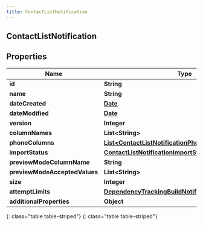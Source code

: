 ```yaml
---
title: ContactListNotification
---
```

## ContactListNotification


## Properties

| Name | Type | Description | Notes |
| ------------ | ------------- | ------------- | ------------- |
| **id** | **String** |  |  [optional] |
| **name** | **String** |  |  [optional] |
| **dateCreated** | [**Date**](Date.html) |  |  [optional] |
| **dateModified** | [**Date**](Date.html) |  |  [optional] |
| **version** | **Integer** |  |  [optional] |
| **columnNames** | **List&lt;String&gt;** |  |  [optional] |
| **phoneColumns** | [**List&lt;ContactListNotificationPhoneColumns&gt;**](ContactListNotificationPhoneColumns.html) |  |  [optional] |
| **importStatus** | [**ContactListNotificationImportStatus**](ContactListNotificationImportStatus.html) |  |  [optional] |
| **previewModeColumnName** | **String** |  |  [optional] |
| **previewModeAcceptedValues** | **List&lt;String&gt;** |  |  [optional] |
| **size** | **Integer** |  |  [optional] |
| **attemptLimits** | [**DependencyTrackingBuildNotificationNotificationUser**](DependencyTrackingBuildNotificationNotificationUser.html) |  |  [optional] |
| **additionalProperties** | **Object** |  |  [optional] |
{: class="table table-striped"}
{: class="table table-striped"}



